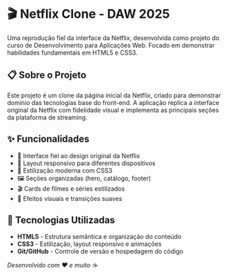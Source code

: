 
# 🎬 Netflix Clone - DAW 2025

Uma reprodução fiel da interface da Netflix, desenvolvida como projeto do curso de Desenvolvimento para Aplicações Web. Focado em demonstrar habilidades fundamentais em HTML5 e CSS3.

## 📋 Sobre o Projeto

Este projeto é um clone da página inicial da Netflix, criado para demonstrar domínio das tecnologias base do front-end. A aplicação replica a interface original da Netflix com fidelidade visual e implementa as principais seções da plataforma de streaming.

## ✨ Funcionalidades

- 🎯 Interface fiel ao design original da Netflix
- 📱 Layout responsivo para diferentes dispositivos  
- 🎨 Estilização moderna com CSS3
- 🖼️ Seções organizadas (hero, catálogo, footer)
- 🎬 Cards de filmes e séries estilizados
- 🌟 Efeitos visuais e transições suaves

## 🚀 Tecnologias Utilizadas

- **HTML5** - Estrutura semântica e organização do conteúdo
- **CSS3** - Estilização, layout responsivo e animações  
- **Git/GitHub** - Controle de versão e hospedagem do código

*Desenvolvido com ❤️ e muito ☕*
